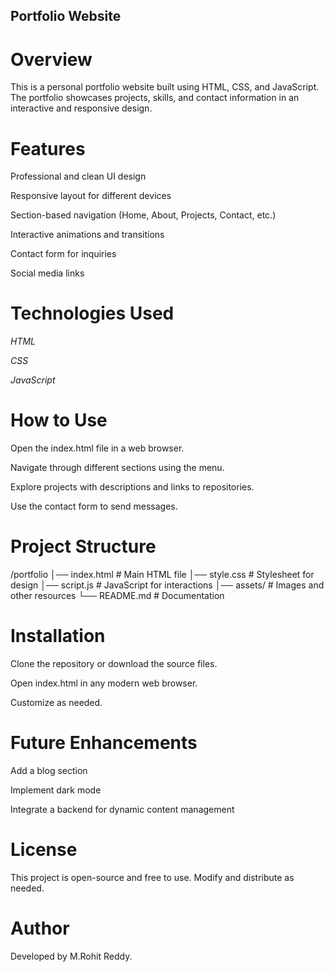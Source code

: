 ## Portfolio Website

# Overview

This is a personal portfolio website built using HTML, CSS, and JavaScript. The portfolio showcases projects, skills, and contact information in an interactive and responsive design.

# Features

Professional and clean UI design

Responsive layout for different devices

Section-based navigation (Home, About, Projects, Contact, etc.)

Interactive animations and transitions

Contact form for inquiries

Social media links

# Technologies Used

*HTML*

*CSS*

*JavaScript*

# How to Use

Open the index.html file in a web browser.

Navigate through different sections using the menu.

Explore projects with descriptions and links to repositories.

Use the contact form to send messages.

# Project Structure

/portfolio
│── index.html   # Main HTML file
│── style.css    # Stylesheet for design
│── script.js    # JavaScript for interactions
│── assets/      # Images and other resources
└── README.md    # Documentation

# Installation

Clone the repository or download the source files.

Open index.html in any modern web browser.

Customize as needed.

# Future Enhancements

Add a blog section

Implement dark mode

Integrate a backend for dynamic content management

# License

This project is open-source and free to use. Modify and distribute as needed.

# Author

Developed by M.Rohit Reddy.

